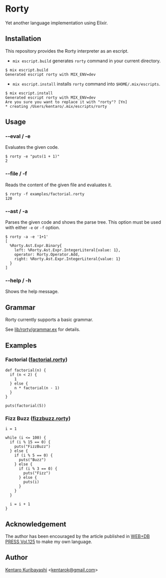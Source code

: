 # Rorty

Yet another language implementation using Elixir.

## Installation

This repository provides the Rorty interpreter as an escript.

* `mix escript.build` generates `rorty` command in your current directory.

```shell
$ mix escript.build
Generated escript rorty with MIX_ENV=dev
```

* `mix escript.install` installs `rorty` command into `$HOME/.mix/escripts`.

```shell
$ mix escript.install
Generated escript rorty with MIX_ENV=dev
Are you sure you want to replace it with "rorty"? [Yn]
* creating /Users/kentaro/.mix/escripts/rorty
```

## Usage

### --eval / -e

Evaluates the given code.

```shell
$ rorty -e "puts(1 + 1)"
2
```

### --file / -f

Reads the content of the given file and evaluates it.

```shell
$ rorty -f examples/factorial.rorty
120
```

### --ast / -a

Parses the given code and shows the parse tree. This option must be used with either `-e` or `-f` option.

```shell
$ rorty -a -e '1+1'
[
  %Rorty.Ast.Expr.Binary{
    left: %Rorty.Ast.Expr.IntegerLiteral{value: 1},
    operator: Rorty.Operator.Add,
    right: %Rorty.Ast.Expr.IntegerLiteral{value: 1}
  }
]
```

### --help / -h

Shows the help message.

## Grammar

Rorty currently supports a basic grammar.

See [lib/rorty/grammar.ex](./lib/rorty/grammar.ex) for details.

## Examples

### Factorial ([factorial.rorty](./examples/factorial.rorty))

```
def factorial(n) {
  if (n < 2) {
    1
  } else {
    n * factorial(n - 1)
  }
}

puts(factorial(5))
```

### Fizz Buzz ([fizzbuzz.rorty](./examples/fizzbuzz.rorty))

```
i = 1

while (i <= 100) {
  if (i % 15 == 0) {
    puts("FizzBuzz")
  } else {
    if (i % 5 == 0) {
      puts("Buzz")
    } else {
      if (i % 3 == 0) {
        puts("Fizz")
      } else {
        puts(i)
      }
    }
  }

  i = i + 1
}
```

## Acknowledgement

The author has been encouraged by the article published in [WEB+DB PRESS Vol.125](https://gihyo.jp/magazine/wdpress/archive/2021/vol125) to make my own language.

## Author

[Kentaro Kuribayashi](https://kentarokuribayashi.com/) &lt;kentarok@gmail.com&gt;
